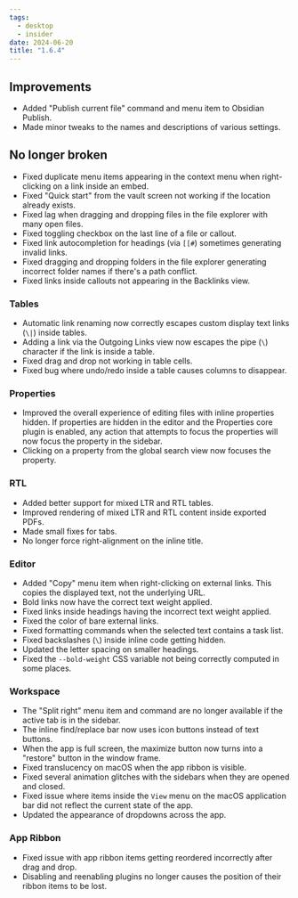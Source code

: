 ```yaml
---
tags:
  - desktop
  - insider
date: 2024-06-20
title: "1.6.4"
---
```


## Improvements

- Added "Publish current file" command and menu item to Obsidian Publish.
- Made minor tweaks to the names and descriptions of various settings.

## No longer broken

- Fixed duplicate menu items appearing in the context menu when right-clicking on a link inside an embed.
- Fixed "Quick start" from the vault screen not working if the location already exists.
- Fixed lag when dragging and dropping files in the file explorer with many open files.
- Fixed toggling checkbox on the last line of a file or callout.
- Fixed link autocompletion for headings (via `[[#`) sometimes generating invalid links.
- Fixed dragging and dropping folders in the file explorer generating incorrect folder names if there's a path conflict.
- Fixed links inside callouts not appearing in the Backlinks view.

### Tables

- Automatic link renaming now correctly escapes custom display text links (`\|`) inside tables.
- Adding a link via the Outgoing Links view now escapes the pipe (`\`) character if the link is inside a table.
- Fixed drag and drop not working in table cells.
- Fixed bug where undo/redo inside a table causes columns to disappear.

### Properties

- Improved the overall experience of editing files with inline properties hidden. If properties are hidden in the editor and the Properties core plugin is enabled, any action that attempts to focus the properties will now focus the property in the sidebar.
- Clicking on a property from the global search view now focuses the property.

### RTL

- Added better support for mixed LTR and RTL tables.
- Improved rendering of mixed LTR and RTL content inside exported PDFs.
- Made small fixes for tabs.
- No longer force right-alignment on the inline title.

### Editor

- Added "Copy" menu item when right-clicking on external links. This copies the displayed text, not the underlying URL.
- Bold links now have the correct text weight applied.
- Fixed links inside headings having the incorrect text weight applied.
- Fixed the color of bare external links.
- Fixed formatting commands when the selected text contains a task list.
- Fixed backslashes (`\`) inside inline code getting hidden.
- Updated the letter spacing on smaller headings.
- Fixed the `--bold-weight` CSS variable not being correctly computed in some places.

### Workspace

- The "Split right" menu item and command are no longer available if the active tab is in the sidebar.
- The inline find/replace bar now uses icon buttons instead of text buttons.
- When the app is full screen, the maximize button now turns into a "restore" button in the window frame.
- Fixed translucency on macOS when the app ribbon is visible.
- Fixed several animation glitches with the sidebars when they are opened and closed.
- Fixed issue where items inside the `View` menu on the macOS application bar did not reflect the current state of the app.
- Updated the appearance of dropdowns across the app.

### App Ribbon

- Fixed issue with app ribbon items getting reordered incorrectly after drag and drop.
- Disabling and reenabling plugins no longer causes the position of their ribbon items to be lost.
